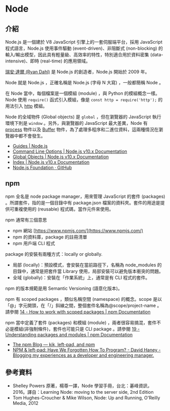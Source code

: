 # Node

## 介紹

Node.js 是一個建於 V8 JavaScript 引擎上的一套伺服端平台，採用 JavaScript 程式語言，Node.js 使用事件驅動 (event-driven)、非阻斷式 (non-blocking) 的輸入/輸出模型，因此具有輕量級、高效率的特性，特別適合用於資料密集 (data-intensive)、即時 (real-time) 的應用領域。

[瑞安‧達爾 (Ryan Dahl)](https://github.com/ry) 是 Node.js 的創造者，Node.js 開始於 2009 年。

Node 就是 Node.js ，正確名稱是 Node.js (字母 N 大寫) ，一般都簡稱 Node 。

在 Node 當中，每個檔案是一個模組 (module) ，與 Python 的模組概念一樣。Node 使用 `require()` 函式引入模組，像是 `const http = require('http');` 的用法引入 [http](https://nodejs.org/dist/latest-v10.x/docs/api/http.html) 模組。

Node 的全域物件 (Global objects) 是 `global` ，但在瀏覽器的 JavaScript 執行環境下則是 `window` 。另外，與瀏覽器的 JavaScript 最大差異，Node 有 [process](https://nodejs.org/dist/latest-v10.x/docs/api/process.html) 物件以及 [Buffer](https://nodejs.org/dist/latest-v10.x/docs/api/buffer.html) 物件，為了處理多程序和二進位資料，這兩種情況在瀏覽器中都不會發生。

* [Guides | Node.js](https://nodejs.org/en/docs/guides/)
* [Command Line Options | Node.js v10.x Documentation](https://nodejs.org/dist/latest-v10.x/docs/api/cli.html)
* [Global Objects | Node.js v10.x Documentation](https://nodejs.org/dist/latest-v10.x/docs/api/globals.html)
* [Index | Node.js v10.x Documentation](https://nodejs.org/dist/latest-v10.x/docs/api/)
* [Node.js Foundation · GitHub](https://github.com/nodejs)

## npm

npm 全名是 node package manager，用來管理 JavaScript 的套件 (packages) 。所謂套件，指的是一個目錄中有 package.json 檔案的資料夾。套件的用途是提供可重複使用的 (reusable) 程式碼，當作元件來使用。

npm 通常有三個意思

* npm 網站 [https://www.npmjs.com/](https://www.npmjs.com/)
* npm 的資料庫，package 的註冊清單
* npm 用戶端 CLI 程式

package 的安裝有兩種方式：locally or globally.

* 局部 (locally)：預設模式，會安裝在當前路徑下，名稱為 node_modules 的目錄中，通常是把套件當 Library 使用，局部安裝可以避免版本衝突的問題。
* 全域 (globally)：安裝在「作業系統」上，通常是有 CLI 程式的套件。

npm 的版本規範是用 Semantic Versioning (語意化版本)。

npm 有 scoped packages ，類似名稱空間 (namespace) 的概念。scope 是以「@」字元開頭，在「/」斜線之間，整個套件名稱為@scope/project-name 。請參閱 [14 - How to work with scoped packages | npm Documentation](https://docs.npmjs.com/getting-started/scoped-packages)

npm 當中定義了套件 (packages) 和模組 (module) ，兩者很容易搞混，套件不必是模組(非強制條件)，套件也可能只是 CLI package 。請參閱 [19 - Understanding packages and modules | npm Documentation](https://docs.npmjs.com/getting-started/packages)

* [The npm Blog — kik, left-pad, and npm](https://blog.npmjs.org/post/141577284765/kik-left-pad-and-npm)
* [NPM &amp; left-pad: Have We Forgotten How To Program? - David Haney - Blogging my experiences as a developer and engineering manager.](https://www.davidhaney.io/npm-left-pad-have-we-forgotten-how-to-program/)

## 參考資料

* Shelley Powers 原著，楊尊一譯，Node 學習手冊，台北：碁峰資訊，2016。譯自：Learning Node: moving to the server side, 2nd Edition
* Tom Hughes-Croucher & Mike Wilson, Node: Up and Running, O'Reilly Media, 2012
